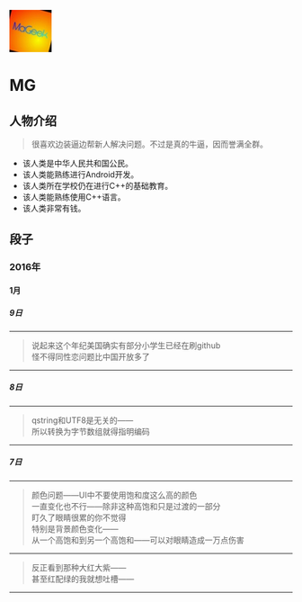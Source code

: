 ![222](https://github.com/ice1000/dialogs/blob/master/icon/MG.jpg)
# MG

## 人物介绍

> 很喜欢边装逼边帮新人解决问题。不过是真的牛逼，因而誉满全群。

>
+ 该人类是中华人民共和国公民。
+ 该人类能熟练进行Android开发。
+ 该人类所在学校仍在进行C++的基础教育。
+ 该人类能熟练使用C++语言。
+ 该人类非常有钱。

## 段子

### 2016年

#### 1月

##### 9日

---
> 说起来这个年纪美国确实有部分小学生已经在刷github<br/>
怪不得同性恋问题比中国开放多了

---
##### 8日

---
> qstring和UTF8是无关的——<br/>
所以转换为字节数组就得指明编码

---
##### 7日

---
> 颜色问题——UI中不要使用饱和度这么高的颜色<br/>
一直变化也不行——除非这种高饱和只是过渡的一部分<br/>
盯久了眼睛很累的你不觉得<br/>
特别是背景颜色变化——<br/>
从一个高饱和到另一个高饱和——可以对眼睛造成一万点伤害<br/>

---
> 反正看到那种大红大紫——<br/>
甚至红配绿的我就想吐槽——

---